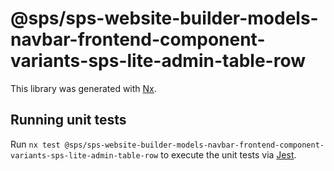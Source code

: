 # @sps/sps-website-builder-models-navbar-frontend-component-variants-sps-lite-admin-table-row

This library was generated with [Nx](https://nx.dev).

## Running unit tests

Run `nx test @sps/sps-website-builder-models-navbar-frontend-component-variants-sps-lite-admin-table-row` to execute the unit tests via [Jest](https://jestjs.io).
